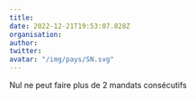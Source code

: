 ```yaml
---
title: 
date: 2022-12-21T19:53:07.828Z
organisation: 
author: 
twitter: 
avatar: "/img/pays/SN.svg"
---
```


Nul ne peut faire plus de 2 mandats consécutifs 